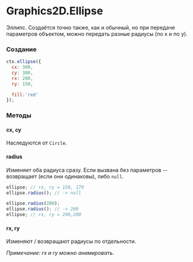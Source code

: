﻿Graphics2D.Ellipse
===================

Эллипс. Создаётся точно также, как и обычный, но при передаче параметров объектом, можно передать разные радиусы (по x и по y).

### Создание
```js
ctx.ellipse({
  cx: 300,
  cy: 300,
  rx: 200,
  ry: 150,

  fill:'red'
});
```

### Методы
#### cx, cy
Наследуются от `Circle`.

#### radius
Изменяет оба радиуса сразу. Если вызвана без параметров -- возвращает (если они одинаковы), либо `null`.
```js
ellipse; // rx, ry = 150, 170
ellipse.radius(); // -> null

ellipse.radius(200);
ellipse.radius(); // -> 200
ellipse; // rx, ry = 200,200
```

#### rx, ry
Изменяют / возвращают радиусы по отдельности.

*Примечание: rx и ry можно анимировать.*